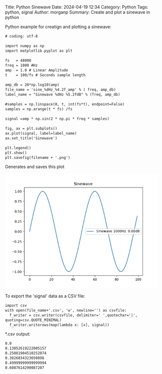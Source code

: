 Title: Python Sinewave
Date: 2024-04-19 12:34
Category: Python
Tags: python, signal
Author: morganp
Summary: Create and plot a sinewave in python

Python example for creatign and plotting a sinewave:

    # coding: utf-8

    import numpy as np
    import matplotlib.pyplot as plt

    fs   = 48000
    freq = 1000 #Hz
    amp  = 1.0 # Linear Amplitude
    t    = 100/fs # Seconds sample length

    amp_db = 20*np.log10(amp)
    file_name = 'sine_%dHz_%4.2f_amp' % ( freq, amp_db)
    label_name = "Sinewave %dHz %5.2fdB" % (freq, amp_db)

    #samples = np.linspace(0, t, int(fs*t), endpoint=False)
    samples = np.arange(t * fs) /fs 

    signal =amp * np.sin(2 * np.pi * freq * samples)

    fig, ax = plt.subplots()
    ax.plot(signal, label=label_name)
    ax.set_title('Sinewave')

    plt.legend()
    plt.show()
    plt.savefig(filename + '.png')

Generates and saves this plot

![1kHz Sinewave](img/sine_1000Hz_0.00_amp.png "Generate Sinewave Plot")


To export the 'signal' data as a CSV file:

    import csv
    with open(file_name+'.csv', 'w', newline='') as csvfile:
      f_writer = csv.writer(csvfile, delimiter=' ',quotechar='|', quoting=csv.QUOTE_MINIMAL)
      f_writer.writerows(map(lambda x: [x], signal)) 

*.csv output:

    0.0
    0.13052619222005157
    0.25881904510252074
    0.3826834323650898
    0.49999999999999994
    0.6087614290087207
    
